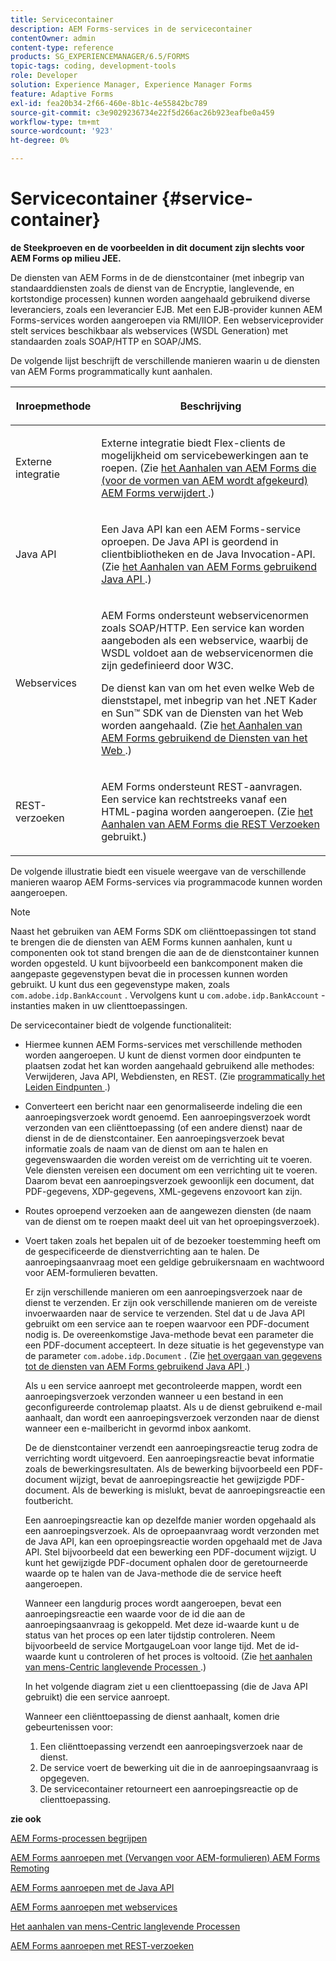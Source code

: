 ```yaml
---
title: Servicecontainer
description: AEM Forms-services in de servicecontainer
contentOwner: admin
content-type: reference
products: SG_EXPERIENCEMANAGER/6.5/FORMS
topic-tags: coding, development-tools
role: Developer
solution: Experience Manager, Experience Manager Forms
feature: Adaptive Forms
exl-id: fea20b34-2f66-460e-8b1c-4e55842bc789
source-git-commit: c3e9029236734e22f5d266ac26b923eafbe0a459
workflow-type: tm+mt
source-wordcount: '923'
ht-degree: 0%

---
```


# Servicecontainer {#service-container}

**de Steekproeven en de voorbeelden in dit document zijn slechts voor AEM Forms op milieu JEE.**

De diensten van AEM Forms in de de dienstcontainer (met inbegrip van standaarddiensten zoals de dienst van de Encryptie, langlevende, en kortstondige processen) kunnen worden aangehaald gebruikend diverse leveranciers, zoals een leverancier EJB. Met een EJB-provider kunnen AEM Forms-services worden aangeroepen via RMI/IIOP. Een webserviceprovider stelt services beschikbaar als webservices (WSDL Generation) met standaarden zoals SOAP/HTTP en SOAP/JMS.

De volgende lijst beschrijft de verschillende manieren waarin u de diensten van AEM Forms programmatically kunt aanhalen.

<table>
 <thead>
  <tr>
   <th><p>Inroepmethode</p></th>
   <th><p>Beschrijving</p></th>
  </tr>
 </thead>
 <tbody>
  <tr>
   <td><p>Externe integratie</p></td>
   <td><p>Externe integratie biedt Flex-clients de mogelijkheid om servicebewerkingen aan te roepen. (Zie <a href="/help/forms/developing/invoking-aem-forms-using-remoting.md#invoking-aem-forms-using-remoting"> het Aanhalen van AEM Forms die (voor de vormen van AEM wordt afgekeurd) AEM Forms verwijdert </a>.)</p></td>
  </tr>
  <tr>
   <td><p>Java API</p></td>
   <td><p>Een Java API kan een AEM Forms-service oproepen. De Java API is geordend in clientbibliotheken en de Java Invocation-API. (Zie <a href="/help/forms/developing/invoking-aem-forms-using-java.md#invoking-aem-forms-using-the-java-api"> het Aanhalen van AEM Forms gebruikend Java API </a>.)</p></td>
  </tr>
  <tr>
   <td><p>Webservices</p></td>
   <td><p>AEM Forms ondersteunt webservicenormen zoals SOAP/HTTP. Een service kan worden aangeboden als een webservice, waarbij de WSDL voldoet aan de webservicenormen die zijn gedefinieerd door W3C.</p><p>De dienst kan van om het even welke Web de dienststapel, met inbegrip van het .NET Kader en Sun™ SDK van de Diensten van het Web worden aangehaald. (Zie <a href="/help/forms/developing/invoking-aem-forms-using-web.md#invoking-aem-forms-using-web-services"> het Aanhalen van AEM Forms gebruikend de Diensten van het Web </a>.)</p></td>
  </tr>
  <tr>
   <td><p>REST-verzoeken</p></td>
   <td><p>AEM Forms ondersteunt REST-aanvragen. Een service kan rechtstreeks vanaf een HTML-pagina worden aangeroepen. (Zie <a href="/help/forms/developing/invoking-aem-forms-using-rest.md#invoking-aem-forms-using-rest-requests"> het Aanhalen van AEM Forms die REST Verzoeken </a> gebruikt.)</p></td>
  </tr>
 </tbody>
</table>

De volgende illustratie biedt een visuele weergave van de verschillende manieren waarop AEM Forms-services via programmacode kunnen worden aangeroepen.

>[!NOTE]
>
>Naast het gebruiken van AEM Forms SDK om cliënttoepassingen tot stand te brengen die de diensten van AEM Forms kunnen aanhalen, kunt u componenten ook tot stand brengen die aan de de dienstcontainer kunnen worden opgesteld. U kunt bijvoorbeeld een bankcomponent maken die aangepaste gegevenstypen bevat die in processen kunnen worden gebruikt. U kunt dus een gegevenstype maken, zoals `com.adobe.idp.BankAccount` . Vervolgens kunt u `com.adobe.idp.BankAccount` -instanties maken in uw clienttoepassingen.

De servicecontainer biedt de volgende functionaliteit:

* Hiermee kunnen AEM Forms-services met verschillende methoden worden aangeroepen. U kunt de dienst vormen door eindpunten te plaatsen zodat het kan worden aangehaald gebruikend alle methodes: Verwijderen, Java API, Webdiensten, en REST. (Zie [ programmatically het Leiden Eindpunten ](/help/forms/developing/programmatically-endpoints.md#programmatically-managing-endpoints).)
* Converteert een bericht naar een genormaliseerde indeling die een aanroepingsverzoek wordt genoemd. Een aanroepingsverzoek wordt verzonden van een cliënttoepassing (of een andere dienst) naar de dienst in de de dienstcontainer. Een aanroepingsverzoek bevat informatie zoals de naam van de dienst om aan te halen en gegevenswaarden die worden vereist om de verrichting uit te voeren. Vele diensten vereisen een document om een verrichting uit te voeren. Daarom bevat een aanroepingsverzoek gewoonlijk een document, dat PDF-gegevens, XDP-gegevens, XML-gegevens enzovoort kan zijn.
* Routes oproepend verzoeken aan de aangewezen diensten (de naam van de dienst om te roepen maakt deel uit van het oproepingsverzoek).
* Voert taken zoals het bepalen uit of de bezoeker toestemming heeft om de gespecificeerde de dienstverrichting aan te halen. De aanroepingsaanvraag moet een geldige gebruikersnaam en wachtwoord voor AEM-formulieren bevatten.

  Er zijn verschillende manieren om een aanroepingsverzoek naar de dienst te verzenden. Er zijn ook verschillende manieren om de vereiste invoerwaarden naar de service te verzenden. Stel dat u de Java API gebruikt om een service aan te roepen waarvoor een PDF-document nodig is. De overeenkomstige Java-methode bevat een parameter die een PDF-document accepteert. In deze situatie is het gegevenstype van de parameter `com.adobe.idp.Document` . (Zie [ het overgaan van gegevens tot de diensten van AEM Forms gebruikend Java API ](/help/forms/developing/invoking-aem-forms-using-java.md#passing-data-to-aem-forms-services-using-the-java-api).)

  Als u een service aanroept met gecontroleerde mappen, wordt een aanroepingsverzoek verzonden wanneer u een bestand in een geconfigureerde controlemap plaatst. Als u de dienst gebruikend e-mail aanhaalt, dan wordt een aanroepingsverzoek verzonden naar de dienst wanneer een e-mailbericht in gevormd inbox aankomt.

  De de dienstcontainer verzendt een aanroepingsreactie terug zodra de verrichting wordt uitgevoerd. Een aanroepingsreactie bevat informatie zoals de bewerkingsresultaten. Als de bewerking bijvoorbeeld een PDF-document wijzigt, bevat de aanroepingsreactie het gewijzigde PDF-document. Als de bewerking is mislukt, bevat de aanroepingsreactie een foutbericht.

  Een aanroepingsreactie kan op dezelfde manier worden opgehaald als een aanroepingsverzoek. Als de oproepaanvraag wordt verzonden met de Java API, kan een oproepingsreactie worden opgehaald met de Java API. Stel bijvoorbeeld dat een bewerking een PDF-document wijzigt. U kunt het gewijzigde PDF-document ophalen door de geretourneerde waarde op te halen van de Java-methode die de service heeft aangeroepen.

  Wanneer een langdurig proces wordt aangeroepen, bevat een aanroepingsreactie een waarde voor de id die aan de aanroepingsaanvraag is gekoppeld. Met deze id-waarde kunt u de status van het proces op een later tijdstip controleren. Neem bijvoorbeeld de service MortgaugeLoan voor lange tijd. Met de id-waarde kunt u controleren of het proces is voltooid. (Zie [ het aanhalen van mens-Centric langlevende Processen ](/help/forms/developing/invoking-human-centric-long-lived.md#invoking-human-centric-long-lived-processes).)

  In het volgende diagram ziet u een clienttoepassing (die de Java API gebruikt) die een service aanroept.

  Wanneer een cliënttoepassing de dienst aanhaalt, komen drie gebeurtenissen voor:

   1. Een cliënttoepassing verzendt een aanroepingsverzoek naar de dienst.
   1. De service voert de bewerking uit die in de aanroepingsaanvraag is opgegeven.
   1. De servicecontainer retourneert een aanroepingsreactie op de clienttoepassing.

**zie ook**

[AEM Forms-processen begrijpen](/help/forms/developing/aem-forms-processes.md#understanding-aem-forms-processes)

[AEM Forms aanroepen met (Vervangen voor AEM-formulieren) AEM Forms Remoting](/help/forms/developing/invoking-aem-forms-using-remoting.md#invoking-aem-forms-using-remoting)

[AEM Forms aanroepen met de Java API](/help/forms/developing/invoking-aem-forms-using-java.md#invoking-aem-forms-using-the-java-api)

[AEM Forms aanroepen met webservices](/help/forms/developing/invoking-aem-forms-using-web.md#invoking-aem-forms-using-web-services)

[Het aanhalen van mens-Centric langlevende Processen](/help/forms/developing/invoking-human-centric-long-lived.md#invoking-human-centric-long-lived-processes)

[AEM Forms aanroepen met REST-verzoeken](/help/forms/developing/invoking-aem-forms-using-rest.md#invoking-aem-forms-using-rest-requests)
